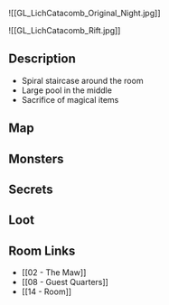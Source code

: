 ![[GL_LichCatacomb_Original_Night.jpg]]

![[GL_LichCatacomb_Rift.jpg]]
## Description

* Spiral staircase around the room
* Large pool in the middle
* Sacrifice of magical items

## Map

## Monsters

## Secrets

## Loot

## Room Links

*  [[02 - The Maw]]
*  [[08 - Guest Quarters]]
*  [[14 - Room]]
